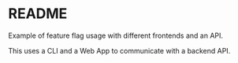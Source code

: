 # README

Example of feature flag usage with different frontends and an API.

This uses a CLI and a Web App to communicate with a backend API.